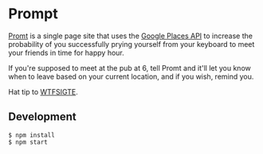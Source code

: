 Prompt
======
[Promt][0] is a single page site that uses the [Google Places API][1] to
increase the probability of you successfully prying yourself from your
keyboard to meet your friends in time for happy hour.

If you're supposed to meet at the pub at 6, tell Promt and it'll let you
know when to leave based on your current location, and if you wish, remind you.

Hat tip to [WTFSIGTE][2].

Development
-----------

    $ npm install
    $ npm start

[0]: http://promtapp.com
[1]: https://developers.google.com/maps/documentation/javascript/places
[2]: http://www.wherethefuckshouldigotoeat.com/
